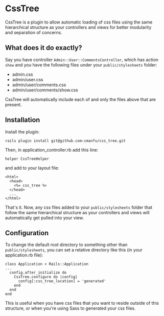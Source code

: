  CssTree
=======
CssTree is a plugin to allow automatic loading of css files using the same hierarchical structure as your controllers and views for better modularity and separation of concerns.

## What does it do exactly?
Say you have controller `Admin::User::CommentsController`, which has action `show` and you have the following files under your `public/stylesheets` folder:

- admin.css
- admin/user.css
- admin/user/comments.css
- admin/user/comments/show.css

CssTree will automatically include each of and only the files above that are present.

## Installation
Install the plugin:

    rails plugin install git@github.com:cmanfu/css_tree.git

Then, in application_controller.rb add this line:

    helper CssTreeHelper

and add to your layout file:

    <html>
      <head>
        <%= css_tree %>
      </head>
      ...
    </html>

That's it.  Now, any css files added to your `public/stylesheets` folder that follow the same hierarchical structure as your controllers and views will automatically get pulled into your view.

## Configuration
To change the default root directory to something other than `public/stylesheets`, you can set a relative directory like this (in your application.rb file):

    class Application < Rails::Application
    ...
      config.after_initialize do
        CssTree.configure do |config|
          config[:css_tree_location] = 'generated'
        end
      end
    end

This is useful when you have css files that you want to reside outside of this structure, or when you're using Sass to generated your css files.   